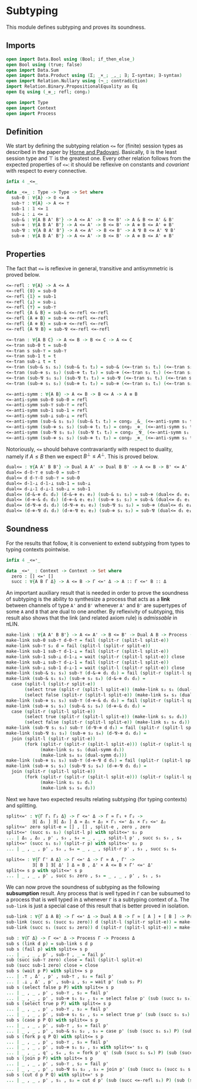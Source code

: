 # Subtyping

This module defines subtyping and proves its soundness.

## Imports

```agda
open import Data.Bool using (Bool; if_then_else_)
open Bool using (true; false)
open import Data.Sum
open import Data.Product using (Σ; _×_; _,_; ∃; Σ-syntax; ∃-syntax)
open import Relation.Nullary using (¬_; contradiction)
import Relation.Binary.PropositionalEquality as Eq
open Eq using (_≡_; refl; cong₂)

open import Type
open import Context
open import Process
```

## Definition

We start by defining the subtyping relation `<=` for (finite)
session types as described in the paper by [Horne and
Padovani](http://dx.doi.org/10.1016/j.jlamp.2024.100986). Basically,
𝟘 is the least session type and ⊤ is the greatest one. Every other
relation follows from the expected properties of `<=`: it should be
reflexive on constants and *covariant* with respect to every
connective.

```agda
infix 4 _<=_

data _<=_ : Type -> Type -> Set where
  sub-0 : ∀{A} -> 𝟘 <= A
  sub-⊤ : ∀{A} -> A <= ⊤
  sub-1 : 𝟙 <= 𝟙
  sub-⊥ : ⊥ <= ⊥
  sub-& : ∀{A B A' B'} -> A <= A' -> B <= B' -> A & B <= A' & B'
  sub-⊕ : ∀{A B A' B'} -> A <= A' -> B <= B' -> A ⊕ B <= A' ⊕ B'
  sub-⅋ : ∀{A B A' B'} -> A <= A' -> B <= B' -> A ⅋ B <= A' ⅋ B'
  sub-⊗ : ∀{A B A' B'} -> A <= A' -> B <= B' -> A ⊗ B <= A' ⊗ B'
```

## Properties

The fact that `<=` is reflexive in general, transitive and
antisymmetric is proved below.

```agda
<=-refl : ∀{A} -> A <= A
<=-refl {𝟘} = sub-0
<=-refl {𝟙} = sub-1
<=-refl {⊥} = sub-⊥
<=-refl {⊤} = sub-⊤
<=-refl {A & B} = sub-& <=-refl <=-refl
<=-refl {A ⊕ B} = sub-⊕ <=-refl <=-refl
<=-refl {A ⊗ B} = sub-⊗ <=-refl <=-refl
<=-refl {A ⅋ B} = sub-⅋ <=-refl <=-refl

<=-tran : ∀{A B C} -> A <= B -> B <= C -> A <= C
<=-tran sub-0 t = sub-0
<=-tran s sub-⊤ = sub-⊤
<=-tran sub-1 t = t
<=-tran sub-⊥ t = t
<=-tran (sub-& s₁ s₂) (sub-& t₁ t₂) = sub-& (<=-tran s₁ t₁) (<=-tran s₂ t₂)
<=-tran (sub-⊕ s₁ s₂) (sub-⊕ t₁ t₂) = sub-⊕ (<=-tran s₁ t₁) (<=-tran s₂ t₂)
<=-tran (sub-⅋ s₁ s₂) (sub-⅋ t₁ t₂) = sub-⅋ (<=-tran s₁ t₁) (<=-tran s₂ t₂)
<=-tran (sub-⊗ s₁ s₂) (sub-⊗ t₁ t₂) = sub-⊗ (<=-tran s₁ t₁) (<=-tran s₂ t₂)

<=-anti-symm : ∀{A B} -> A <= B -> B <= A -> A ≡ B
<=-anti-symm sub-0 sub-0 = refl
<=-anti-symm sub-⊤ sub-⊤ = refl
<=-anti-symm sub-1 sub-1 = refl
<=-anti-symm sub-⊥ sub-⊥ = refl
<=-anti-symm (sub-& s₁ s₂) (sub-& t₁ t₂) = cong₂ _&_ (<=-anti-symm s₁ t₁) (<=-anti-symm s₂ t₂)
<=-anti-symm (sub-⊕ s₁ s₂) (sub-⊕ t₁ t₂) = cong₂ _⊕_ (<=-anti-symm s₁ t₁) (<=-anti-symm s₂ t₂)
<=-anti-symm (sub-⅋ s₁ s₂) (sub-⅋ t₁ t₂) = cong₂ _⅋_ (<=-anti-symm s₁ t₁) (<=-anti-symm s₂ t₂)
<=-anti-symm (sub-⊗ s₁ s₂) (sub-⊗ t₁ t₂) = cong₂ _⊗_ (<=-anti-symm s₁ t₁) (<=-anti-symm s₂ t₂)
```

Notoriously, `<=` should behave contravariantly with respect to
duality, namely if $A \leq B$ then we expect $B^\bot \leq
A^\bot$. This is proved below.

```agda
dual<= : ∀{A A' B B'} -> Dual A A' -> Dual B B' -> A <= B -> B' <= A'
dual<= d-𝟘-⊤ e sub-0 = sub-⊤
dual<= d d-⊤-𝟘 sub-⊤ = sub-0
dual<= d-𝟙-⊥ d-𝟙-⊥ sub-1 = sub-⊥
dual<= d-⊥-𝟙 d-⊥-𝟙 sub-⊥ = sub-1
dual<= (d-&-⊕ d₁ d₂) (d-&-⊕ e₁ e₂) (sub-& s₁ s₂) = sub-⊕ (dual<= d₁ e₁ s₁) (dual<= d₂ e₂ s₂)
dual<= (d-⊕-& d₁ d₂) (d-⊕-& e₁ e₂) (sub-⊕ s₁ s₂) = sub-& (dual<= d₁ e₁ s₁) (dual<= d₂ e₂ s₂)
dual<= (d-⅋-⊗ d₁ d₂) (d-⅋-⊗ e₁ e₂) (sub-⅋ s₁ s₂) = sub-⊗ (dual<= d₁ e₁ s₁) (dual<= d₂ e₂ s₂)
dual<= (d-⊗-⅋ d₁ d₂) (d-⊗-⅋ e₁ e₂) (sub-⊗ s₁ s₂) = sub-⅋ (dual<= d₁ e₁ s₁) (dual<= d₂ e₂ s₂)
```

## Soundness

For the results that follow, it is convenient to extend subtyping
from types to typing contexts pointwise.

```agda
infix 4 _<=⁺_

data _<=⁺_ : Context -> Context -> Set where
  zero : [] <=⁺ []
  succ : ∀{A B Γ Δ} -> A <= B -> Γ <=⁺ Δ -> A :: Γ <=⁺ B :: Δ
```

An important auxiliary result that is needed in order to prove the
soundness of subtyping is the ability to synthesize a process that
acts as a **link** between channels of type `A'` and `B'` whenever
`A'` and `B'` are supertypes of some `A` and `B` that are dual to
one another. By reflexivity of subtyping, this result also shows
that the link (and related axiom rule) is *admissable* in πLIN.

```agda
make-link : ∀{A A' B B'} -> A <= A' -> B <= B' -> Dual A B -> Process (A' :: B' :: [])
make-link sub-0 sub-⊤ d-0-⊤ = fail (split-r (split-l split-e))
make-link sub-⊤ s₂ d = fail (split-l (split-r split-e))
make-link sub-1 sub-⊤ d-1-⊥ = fail (split-r (split-l split-e))
make-link sub-1 sub-⊥ d-1-⊥ = wait (split-r (split-l split-e)) close
make-link sub-⊥ sub-⊤ d-⊥-1 = fail (split-r (split-l split-e))
make-link sub-⊥ sub-1 d-⊥-1 = wait (split-l (split-r split-e)) close
make-link (sub-& s₁ s₃) sub-⊤ (d-&-⊕ d₁ d₂) = fail (split-r (split-l split-e))
make-link (sub-& s₁ s₃) (sub-⊕ s₂ s₄) (d-&-⊕ d₁ d₂) =
  case (split-l (split-r split-e))
       (select true (split-r (split-l split-e)) (make-link s₂ s₁ (dual-symm d₁)))
       (select false (split-r (split-l split-e)) (make-link s₄ s₃ (dual-symm d₂)))
make-link (sub-⊕ s₁ s₃) sub-⊤ (d-⊕-& d₁ d₂) = fail (split-r (split-l split-e))
make-link (sub-⊕ s₁ s₃) (sub-& s₂ s₄) (d-⊕-& d₁ d₂) =
  case (split-r (split-l split-e))
       (select true (split-r (split-l split-e)) (make-link s₁ s₂ d₁))
       (select false (split-r (split-l split-e)) (make-link s₃ s₄ d₂))
make-link (sub-⅋ s₁ s₃) sub-⊤ (d-⅋-⊗ d d₁) = fail (split-r (split-l split-e))
make-link (sub-⅋ s₁ s₃) (sub-⊗ s₂ s₄) (d-⅋-⊗ d₁ d₂) =
  join (split-l (split-r split-e))
       (fork (split-r (split-r (split-l split-e))) (split-r (split-l split-e))
             (make-link s₂ s₁ (dual-symm d₁))
             (make-link s₄ s₃ (dual-symm d₂)))
make-link (sub-⊗ s₁ s₃) sub-⊤ (d-⊗-⅋ d d₁) = fail (split-r (split-l split-e))
make-link (sub-⊗ s₁ s₃) (sub-⅋ s₂ s₄) (d-⊗-⅋ d₁ d₂) =
  join (split-r (split-l split-e))
       (fork (split-r (split-r (split-l split-e))) (split-r (split-l split-e))
             (make-link s₁ s₂ d₁)
             (make-link s₃ s₄ d₂))
```

Next we have two expected results relating subtyping (for typing
contexts) and splitting.

```agda
split<=⁺ : ∀{Γ Γ₁ Γ₂ Δ} -> Γ <=⁺ Δ -> Γ ≃ Γ₁ + Γ₂ ->
          ∃[ Δ₁ ] ∃[ Δ₂ ] Δ ≃ Δ₁ + Δ₂ × Γ₁ <=⁺ Δ₁ × Γ₂ <=⁺ Δ₂
split<=⁺ zero split-e = [] , [] , split-e , zero , zero
split<=⁺ (succ s₁ s₂) (split-l p) with split<=⁺ s₂ p
... | Δ₁ , Δ₂ , p' , s₃ , s₄ = _ , _ , split-l p' , succ s₁ s₃ , s₄
split<=⁺ (succ s₁ s₂) (split-r p) with split<=⁺ s₂ p
... | _ , _ , p' , s₃ , s₄ = _ , _ , split-r p' , s₃ , succ s₁ s₄

split<= : ∀{Γ Γ' A Δ} -> Γ <=⁺ Δ -> Γ ≃ A , Γ' ->
          ∃[ B ] ∃[ Δ' ] Δ ≃ B , Δ' × A <= B × Γ' <=⁺ Δ'
split<= s p with split<=⁺ s p
... | _ , _ , p' , succ s₁ zero , s₃ = _ , _ , p' , s₁ , s₃
```

We can now prove the soundness of subtyping as the following
**subsumption** result. Any process that is well typed in `Γ` can be
subsumed to a process that is well typed in `Δ` whenever `Γ` is a
subtyping context of `Δ`. The `sub-link` is just a special case of
this result that is better proved in isolation.

```agda
sub-link : ∀{Γ Δ A B} -> Γ <=⁺ Δ -> Dual A B -> Γ ≃ [ A ] + [ B ] -> Process Δ
sub-link (succ s₁ (succ s₂ zero)) d (split-l (split-r split-e)) = make-link s₁ s₂ d
sub-link (succ s₁ (succ s₂ zero)) d (split-r (split-l split-e)) = make-link s₁ s₂ (dual-symm d)

sub : ∀{Γ Δ} -> Γ <=⁺ Δ -> Process Γ -> Process Δ
sub s (link d p) = sub-link s d p
sub s (fail p) with split<= s p
... | _ , _ , p' , sub-⊤ , _ = fail p'
sub (succ sub-⊤ zero) close = fail (split-l split-e)
sub (succ sub-1 zero) close = close
sub s (wait p P) with split<= s p
... | .⊤ , Δ' , p' , sub-⊤ , s₂ = fail p'
... | .⊥ , Δ' , p' , sub-⊥ , s₂ = wait p' (sub s₂ P)
sub s (select false p P) with split<= s p
... | _ , _ , p' , sub-⊤ , s₂ = fail p'
... | _ , _ , p' , sub-⊕ s₁ s₂ , s₃ = select false p' (sub (succ s₂ s₃) P)
sub s (select true p P) with split<= s p
... | _ , _ , p' , sub-⊤ , s₂ = fail p'
... | _ , _ , p' , sub-⊕ s₁ s₂ , s₃ = select true p' (sub (succ s₁ s₃) P)
sub s (case p P Q) with split<= s p
... | _ , _ , p' , sub-⊤ , s₃ = fail p'
... | _ , _ , p' , sub-& s₁ s₂ , s₃ = case p' (sub (succ s₁ s₃) P) (sub (succ s₂ s₃) Q)
sub s (fork p q P Q) with split<= s p
... | _ , _ , p' , sub-⊤ , s₃ = fail p'
... | _ , _ , p' , sub-⊗ s₁ s₂ , s₃ with split<=⁺ s₃ q
... | _ , _ , q' , s₄ , s₅ = fork p' q' (sub (succ s₁ s₄) P) (sub (succ s₂ s₅) Q)
sub s (join p P) with split<= s p
... | _ , _ , p' , sub-⊤ , s₂ = fail p'
... | _ , _ , p' , sub-⅋ s₁ s₂ , s₃ = join p' (sub (succ s₂ (succ s₁ s₃)) P)
sub s (cut d p P Q) with split<=⁺ s p
... | _ , _ , p' , s₁ , s₂ = cut d p' (sub (succ <=-refl s₁) P) (sub (succ <=-refl s₂) Q)
```
